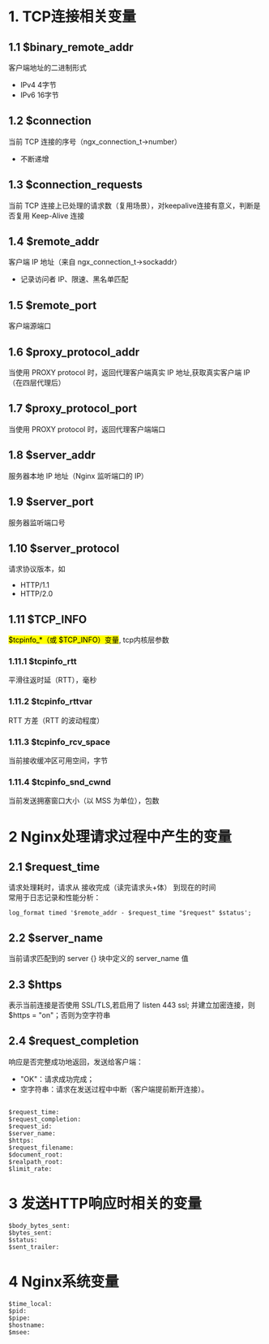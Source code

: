 # 1. TCP连接相关变量

## 1.1 $binary_remote_addr
客户端地址的二进制形式
- IPv4 4字节
- IPv6 16字节

## 1.2 $connection
当前 TCP 连接的序号（ngx_connection_t->number）
- 不断递增

## 1.3 $connection_requests
当前 TCP 连接上已处理的请求数（复用场景），对keepalive连接有意义，判断是否复用 Keep-Alive 连接

## 1.4 $remote_addr

客户端 IP 地址（来自 ngx_connection_t->sockaddr）
- 记录访问者 IP、限速、黑名单匹配

## 1.5 $remote_port
客户端源端口

## 1.6 $proxy_protocol_addr

当使用 PROXY protocol 时，返回代理客户端真实 IP 地址,获取真实客户端 IP（在四层代理后）

## 1.7 $proxy_protocol_port
当使用 PROXY protocol 时，返回代理客户端端口

## 1.8 $server_addr
服务器本地 IP 地址（Nginx 监听端口的 IP）

## 1.9 $server_port

服务器监听端口号

## 1.10 $server_protocol
请求协议版本，如 
- HTTP/1.1
- HTTP/2.0

## 1.11 $TCP_INFO

<mark>$tcpinfo_*（或 $TCP_INFO）变量</mark>, tcp内核层参数

### 1.11.1 $tcpinfo_rtt
平滑往返时延（RTT），毫秒

### 1.11.2 $tcpinfo_rttvar
RTT 方差（RTT 的波动程度）

### 1.11.3 $tcpinfo_rcv_space
当前接收缓冲区可用空间，字节

### 1.11.4 $tcpinfo_snd_cwnd

当前发送拥塞窗口大小（以 MSS 为单位），包数



# 2 Nginx处理请求过程中产生的变量

## 2.1 $request_time
请求处理耗时，请求从 接收完成（读完请求头+体） 到现在的时间<br>
常用于日志记录和性能分析：
```nginx
log_format timed '$remote_addr - $request_time "$request" $status';
```

## 2.2 $server_name
当前请求匹配到的 server {} 块中定义的 server_name 值

## 2.3 $https

表示当前连接是否使用 SSL/TLS,若启用了 listen 443 ssl; 并建立加密连接，则 $https = "on"；否则为空字符串

## 2.4 $request_completion

响应是否完整成功地返回，发送给客户端：
- "OK"：请求成功完成；
- 空字符串：请求在发送过程中中断（客户端提前断开连接）。



## 
```
$request_time:
$request_completion:
$request_id:
$server_name:
$https:
$request_filename:
$document_root:
$realpath_root:
$limit_rate:
```

# 3 发送HTTP响应时相关的变量
```
$body_bytes_sent:
$bytes_sent:
$status:
$sent_trailer:
```

# 4 Nginx系统变量
```
$time_local:
$pid:
$pipe:
$hostname:
$msee:
```
